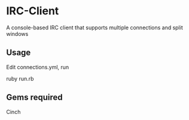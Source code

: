 IRC-Client
==========

A console-based IRC client that supports multiple connections and split windows

## Usage

Edit connections.yml, run

  ruby run.rb

## Gems required

Cinch
